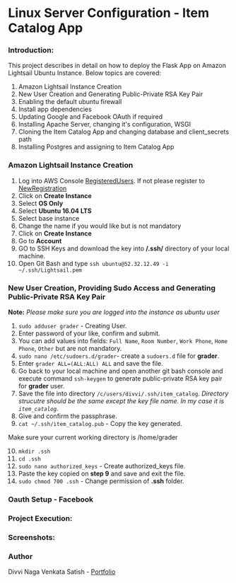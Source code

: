 # Linux Server Configuration - Item Catalog App

### Introduction:

This project describes in detail on how to deploy the Flask App on Amazon Lightsail Ubuntu Instance. Below topics are covered:
1. Amazon Lightsail Instance Creation
2. New User Creation and Generating Public-Private RSA Key Pair
3. Enabling the default ubuntu firewall
4. Install app dependencies
5. Updating Google and Facebook OAuth if required
6. Installing Apache Server, changing it's configuration, WSGI
7. Cloning the Item Catalog App and changing database and client_secrets path
8. Installing Postgres and assigning to Item Catalog App

### Amazon Lightsail Instance Creation

1. Log into AWS Console [RegisteredUsers]('https://signin.aws.amazon.com/signin?redirect_uri=https%3A%2F%2Fconsole.aws.amazon.com%2Fconsole%2Fhome%3Fnc2%3Dh_ct%26src%3Dheader-signin%26state%3DhashArgs%2523%26isauthcode%3Dtrue&client_id=arn%3Aaws%3Aiam%3A%3A015428540659%3Auser%2Fhomepage&forceMobileApp=0'). If not please register to [NewRegistration]('https://portal.aws.amazon.com/billing/signup#/start')
1. Click on **Create Instance**
2. Select **OS Only**
3. Select **Ubuntu 16.04 LTS**
4. Select base instance 
5. Change the name if you would like but is not mandatory
6. Click on **Create Instance**
7. Go to **Account**
8. GO to SSH Keys and download the key into **/.ssh/** directory of your local machine.
9. Open Git Bash and type `ssh ubuntu@52.32.12.49 -i ~/.ssh/Lightsail.pem`

### New User Creation, Providing Sudo Access and Generating Public-Private RSA Key Pair 

**Note:** _Please make sure you are logged into the instance as ubuntu user_


1. `sudo adduser grader` - Creating User.
2. Enter password of your like, confirm and submit.
3. You can add values into fields: `Full Name`, `Room Number`, `Work Phone`, `Home Phone`, `Other` but are not mandatory.
4. `sudo nano /etc/sudoers.d/grader`- create a `sudoers.d` file for **grader**.
5. Enter `grader ALL=(ALL:ALL) ALL` and save the file.
6. Go back to your local machine and open another git bash console and execute command `ssh-keygen` to generate public-private RSA key pair for **grader** user.
7. Save the file into directory `/c/users/divvi/.ssh/item_catalog`. _Directory strucutre should be the same except the key file name. In my case it is `item_catalog`._
8. Give and confirm the passphrase.
9. `cat ~/.ssh/item_catalog.pub` - Copy the key generated.

Make sure your current working directory is /home/grader

10. `mkdir .ssh`
11. `cd .ssh`
12. `sudo nano authorized_keys` - Create authorized_keys file.
13. Paste the key copied on **step 9** and save and exit the file.
14. `sudo chmod 700 .ssh` - Change permission of **.ssh** folder.

### Oauth Setup - Facebook



### Project Execution:



### Screenshots:



### Author

Divvi Naga Venkata Satish - [Portfolio](https://satishdivvi.github.io)